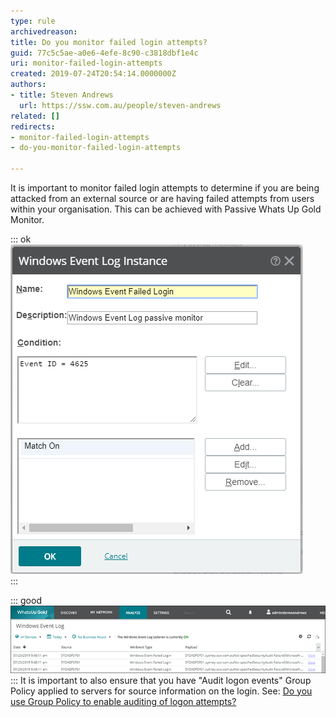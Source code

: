 ```yaml
---
type: rule
archivedreason: 
title: Do you monitor failed login attempts?
guid: 77c5c5ae-a0e6-4efe-8c90-c3818dbf1e4c
uri: monitor-failed-login-attempts
created: 2019-07-24T20:54:14.0000000Z
authors:
- title: Steven Andrews
  url: https://ssw.com.au/people/steven-andrews
related: []
redirects:
- monitor-failed-login-attempts
- do-you-monitor-failed-login-attempts

---
```


It is important to monitor failed login attempts to determine if you are being attacked from an external source or are having failed attempts from users within your organisation. This can be achieved with Passive Whats Up Gold Monitor.

<!--endintro-->


::: ok  
![Figure: This Passive Monitor can then be applied to your Servers](failed-login-whatsup-gold-1.png)  
:::


::: good  
![Figure: Good example - This Passive Monitor will then record failed login attempts](failed-login-whatsup-gold-2.png)  
:::
It is important to also ensure that you have "Audit logon events" Group Policy applied to servers for source information on the login. 
See:     [Do you use Group Policy to enable auditing of logon attempts?](/use-group-policy-to-enable-auditing-of-logon-attempts)
